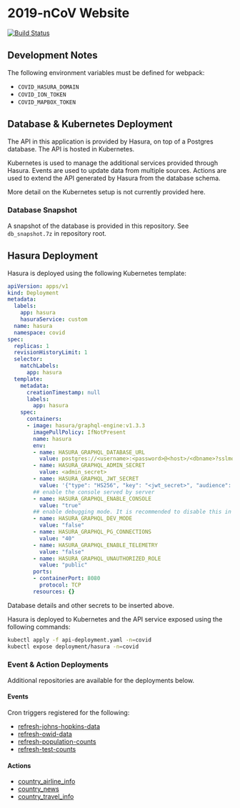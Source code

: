 # 2019-nCoV Website

[![Build Status](https://drone.tiepy.dev/api/badges/xgis-earth/covid-web/status.svg)](
https://drone.tiepy.dev/xgis-earth/covid-web)

## Development Notes

The following environment variables must be defined for webpack:

* `COVID_HASURA_DOMAIN`
* `COVID_ION_TOKEN`
* `COVID_MAPBOX_TOKEN`

## Database & Kubernetes Deployment

The API in this application is provided by Hasura, on top of a Postgres database.
The API is hosted in Kubernetes.

Kubernetes is used to manage the additional services provided through Hasura.
Events are used to update data from multiple sources.
Actions are used to extend the API generated by Hasura from the database schema.

More detail on the Kubernetes setup is not currently provided here. 

### Database Snapshot

A snapshot of the database is provided in this repository.
See `db_snapshot.7z` in repository root.

## Hasura Deployment

Hasura is deployed using the following Kubernetes template:

```yaml
apiVersion: apps/v1
kind: Deployment
metadata:
  labels:
    app: hasura
    hasuraService: custom
  name: hasura
  namespace: covid
spec:
  replicas: 1
  revisionHistoryLimit: 1
  selector:
    matchLabels:
      app: hasura
  template:
    metadata:
      creationTimestamp: null
      labels:
        app: hasura
    spec:
      containers:
      - image: hasura/graphql-engine:v1.3.3
        imagePullPolicy: IfNotPresent
        name: hasura
        env:
        - name: HASURA_GRAPHQL_DATABASE_URL
          value: postgres://<username>:<password>@<host>/<dbname>?sslmode=require
        - name: HASURA_GRAPHQL_ADMIN_SECRET
          value: <admin_secret>
        - name: HASURA_GRAPHQL_JWT_SECRET
          value: '{"type": "HS256", "key": "<jwt_secret>", "audience": "hasura", "issuer": "covid"}'
        ## enable the console served by server
        - name: HASURA_GRAPHQL_ENABLE_CONSOLE
          value: "true"
        ## enable debugging mode. It is recommended to disable this in production
        - name: HASURA_GRAPHQL_DEV_MODE
          value: "false"
        - name: HASURA_GRAPHQL_PG_CONNECTIONS
          value: "40"
        - name: HASURA_GRAPHQL_ENABLE_TELEMETRY
          value: "false"
        - name: HASURA_GRAPHQL_UNAUTHORIZED_ROLE
          value: "public"
        ports:
        - containerPort: 8080
          protocol: TCP
        resources: {}
```

Database details and other secrets to be inserted above.

Hasura is deployed to Kubernetes and the API service exposed using the following commands:

```bash
kubectl apply -f api-deployment.yaml -n=covid
kubectl expose deployment/hasura -n=covid
```

### Event & Action Deployments

Additional repositories are available for the deployments below.

#### Events

Cron triggers registered for the following:

* [refresh-johns-hopkins-data](https://github.com/xgis-earth/covid-refresh-johns-hopkins-data)
* [refresh-owid-data](https://github.com/xgis-earth/covid-refresh-owid-data)
* [refresh-population-counts](https://github.com/xgis-earth/covid-refresh-population-counts)
* [refresh-test-counts](https://github.com/xgis-earth/covid-refresh-test-counts)

#### Actions

* [country_airline_info](https://github.com/xgis-earth/action-query-country-airline-info)
* [country_news](https://github.com/xgis-earth/action-query-country-news)
* [country_travel_info](https://github.com/xgis-earth/action-query-country-travel-info)
